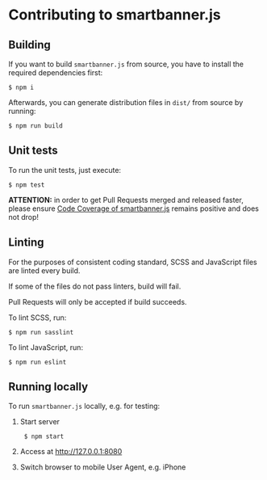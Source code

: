 # Contributing to smartbanner.js

## Building

If you want to build `smartbanner.js` from source, you have to install the required dependencies first:

    $ npm i

Afterwards, you can generate distribution files in `dist/` from source by running:

    $ npm run build

## Unit tests

To run the unit tests, just execute:

    $ npm test

__ATTENTION:__ in order to get Pull Requests merged and released faster, please ensure [Code Coverage of smartbanner.js](https://coveralls.io/github/ain/smartbanner.js) remains positive and does not drop!

## Linting

For the purposes of consistent coding standard, SCSS and JavaScript files are linted every build.

If some of the files do not pass linters, build will fail.

Pull Requests will only be accepted if build succeeds.

To lint SCSS, run:

    $ npm run sasslint

To lint JavaScript, run:

    $ npm run eslint

## Running locally

To run `smartbanner.js` locally, e.g. for testing:

1. Start server

        $ npm start

2. Access at http://127.0.0.1:8080
3. Switch browser to mobile User Agent, e.g. iPhone
